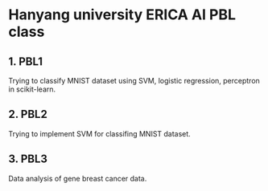 # Hanyang university ERICA AI PBL class

## 1. PBL1
Trying to classify MNIST dataset using SVM, logistic regression, perceptron in scikit-learn.

## 2. PBL2
Trying to implement SVM for classifing MNIST dataset.

## 3. PBL3
Data analysis of gene breast cancer data.
